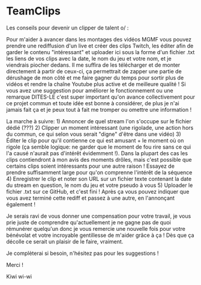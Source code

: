 # TeamClips

Les conseils pour devenir un clipper de talent o/ :

Pour m'aider à avancer dans les montages des vidéos MGMF vous pouvez prendre une rediffusion d'un live et créer des clips Twitch, les éditer afin de garder le contenu "intéressant" et uploader ici sous la forme d'un fichier .txt les liens de vos clips avec la date, le nom du jeu et votre nom, et je viendrais piocher dedans. Il me suffira de les télécharger et de monter directement à partir de ceux-ci, ça permettrait de zapper une partie de dérushage de mon côté et me faire gagner du temps pour sortir plus de vidéos et rendre la chaîne Youtube plus active et de meilleure qualité ! Si vous avez une suggestion pour améliorer le fonctionnement ou une remarque DITES-LE c'est super important qu'on avance collectivement pour ce projet commun et toute idée est bonne à considérer, de plus je n'ai jamais fait ça et je peux tout à fait me tromper ou omettre une information !

  La marche à suivre:
    1) Annoncer de quel stream l'on s'occupe sur le fichier dédié (???)
    2) Clipper un moment intéressant (une rigolade, une action hors du commun, ce qui selon vous serait "digne" d'être dans une vidéo)
    3) Éditer le clip pour qu'il contienne ce qui est amusant + le moment où on rigole (ça semble logique: ne garder que le moment de        fou rire sans ce qui l'a causé n'aurait pas d'intérêt évidemment !). Dans la plupart des cas les clips contiendront à mon avis des moments drôles, mais c'est possible que certains clips soient intéressants pour une autre raison ! Essayez de prendre suffisamment large pour qu'on comprenne l'intérêt de la séquence
    4) Enregistrer le clip et noter son URL sur un fichier texte contenant la date du stream en question, le nom du jeu et votre pseudo à vous 
    5) Uploader le fichier .txt sur ce GitHub, et c'est fini !
  Après ça vous pouvez indiquer que vous avez terminé cette rediff et passez à une autre, en l'annonçant également !
  
Je serais ravi de vous donner une compensation pour votre travail, je vous prie juste de comprendre qu'actuellement je ne gagne pas de quoi rémunérer quelqu'un donc je vous remercie une nouvelle fois pour votre bénévolat et votre incroyable gentillesse de m'aider grâce à ça ! Dès que ça décolle ce serait un plaisir de le faire, vraiment.
    
Je complèterai si besoin, n'hésitez pas pour les suggestions !

Merci !

  Kiwi wi-wi  
                                          
  

